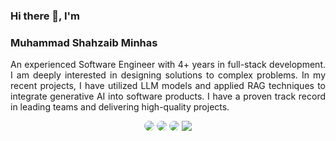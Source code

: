 ### Hi there 👋, I'm
### Muhammad Shahzaib Minhas
<p align="justify">
    An experienced Software Engineer with 4+ years in full-stack development. I am deeply interested in designing solutions to complex problems. In my recent projects, I have utilized LLM models and applied RAG techniques to integrate generative AI into software products. I have a proven track record in leading teams and delivering high-quality projects.
</p>
<p align="center">
    <a href="https://shahzaibminhas.com"><img src="https://img.shields.io/badge/Portfolio-Shahzaib%20Minhas-25D366?style=for-the-badge&logo=web&logoColor=white&color=bd3b22" style="border-radius:8px"/></a>
    <a href="https://wa.me/923314783069?text=Hi%20Shahzaib!%0AI'm%20"><img src="https://img.shields.io/badge/Shahzaib%20Minhas-25D366?style=for-the-badge&logo=whatsApp&logoColor=white" style="border-radius:8px" /></a>
    <a href="mailto:mshahzaib1629@gmail.com"><img src="https://img.shields.io/badge/Shahzaib%20Minhas-DB4437?style=for-the-badge&logo=gmail&logoColor=white" style="border-radius:8px" /></a>
    <a href="https://www.linkedin.com/in/mshahzaib1629/"><img src="https://img.shields.io/badge/Shahzaib%20Minhas-0077B5?style=for-the-badge&logo=linkedin" /></a>
</p>
